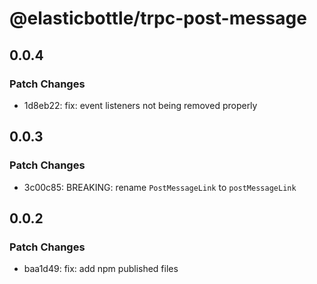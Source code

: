 # @elasticbottle/trpc-post-message

## 0.0.4

### Patch Changes

- 1d8eb22: fix: event listeners not being removed properly

## 0.0.3

### Patch Changes

- 3c00c85: BREAKING: rename `PostMessageLink` to `postMessageLink`

## 0.0.2

### Patch Changes

- baa1d49: fix: add npm published files
